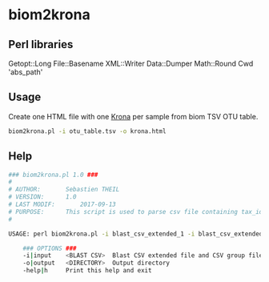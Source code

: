 # biom2krona

## Perl libraries

Getopt::Long
File::Basename
XML::Writer
Data::Dumper
Math::Round
Cwd 'abs_path'

## Usage

Create one HTML file with one [Krona](https://github.com/marbl/Krona/wiki) per sample from biom TSV OTU table.

```bash
biom2krona.pl -i otu_table.tsv -o krona.html
```

## Help

```bash
### biom2krona.pl 1.0 ###
#
# AUTHOR:		Sebastien THEIL
# VERSION:		1.0
# LAST MODIF:		2017-09-13
# PURPOSE:		This script is used to parse csv file containing tax_id field and creates Krona charts.
#

USAGE: perl biom2krona.pl -i blast_csv_extended_1 -i blast_csv_extended_2 ... -i blast_csv_extended_n [OPTIONS]

	### OPTIONS ###
	-i|input	<BLAST CSV>  Blast CSV extended file and CSV group file corresponding to blast (optional)
	-o|output	<DIRECTORY>  Output directory
	-help|h		Print this help and exit
```
